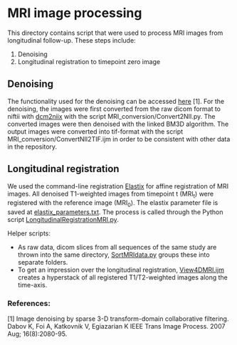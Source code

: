 # MRI image processing

This directory contains script that were used to process MRI images from longitudinal follow-up. These steps include:
1. Denoising
2. Longitudinal registration to timepoint zero image

## Denoising
The functionality used for the denoising can be accessed [here](https://www.cs.tut.fi/~foi/GCF-BM3D/) [1]. For the denoising, the images were first converted from the raw dicom format to niftii with [dcm2niix](https://www.nitrc.org/plugins/mwiki/index.php/dcm2nii:MainPage) with the script MRI_conversion/Convert2NII.py. The converted images were then denoised with the linked BM3D algorithm. The output images were converted into tif-format with the script MRI_conversion/ConvertNII2TIF.ijm in order to be consistent with other data in the repository.

## Longitudinal registration
We used the command-line registration [Elastix](https://elastix.lumc.nl/) for affine registration of MRI images. All denoised T1-weighted images from timepoint t (MRI<sub>t</sub>) were registered with the reference image (MRI<sub>0</sub>). The elastix parameter file is saved at [elastix_parameters.txt](https://github.com/jo-mueller/Slice2Volume_Codebase/blob/main/MRI/MRI_registration/elastix_parameters.txt). The process is called through the Python script [LongitudinalRegistrationMRI.py](https://github.com/jo-mueller/Slice2Volume_Codebase/blob/main/MRI/MRI_registration/LongitudinalRegistrationMRI.py).

Helper scripts:
* As raw data, dicom slices from all sequences of the same study are thrown into the same directory, [SortMRIdata.py](https://github.com/jo-mueller/Slice2Volume_Codebase/blob/main/MRI/MRI_registration/SortMRIdata.py) groups these into separate folders.
* To get an impression over the longitudinal registration, [View4DMRI.ijm](https://github.com/jo-mueller/Slice2Volume_Codebase/blob/main/MRI/MRI_registration/View4DMRI.ijm) creates a hyperstack of all registered T1/T2-weighted images along the time-axis.



### References:
[1] Image denoising by sparse 3-D transform-domain collaborative filtering. Dabov K, Foi A, Katkovnik V, Egiazarian K IEEE Trans Image Process. 2007 Aug; 16(8):2080-95.
